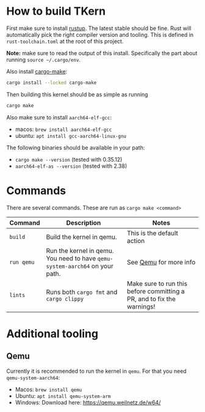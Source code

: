 # How to build TKern

First make sure to install [rustup](https://rustup.rs). The latest stable should be fine. Rust will automatically pick the right compiler version and tooling. This is defined in `rust-toolchain.toml` at the root of this project.

**Note:** make sure to read the output of this install. Specifically the part about running `source ~/.cargo/env`.

Also install [cargo-make](https://sagiegurari.github.io/cargo-make/):

```sh
cargo install --locked cargo-make
```

Then building this kernel should be as simple as running 

```sh
cargo make
```

Also make sure to install `aarch64-elf-gcc`:
- macos: `brew install aarch64-elf-gcc`
- ubuntu: `apt install gcc-aarch64-linux-gnu`

The following binaries should be available in your path:
- `cargo make --version` (tested with 0.35.12)
- `aarch64-elf-as --version` (tested with 2.38)

# Commands

There are several commands. These are run as `cargo make <command>`

|Command|Description|Notes|
|---|---|---|
|`build`|Build the kernel in qemu.|This is the default action|
|`run qemu`|Run the kernel in qemu. You need to have `qemu-system-aarch64` on your path.|See [Qemu](#qemu) for more info|
|`lints`|Runs both `cargo fmt` and `cargo clippy`|Make sure to run this before committing a PR, and to fix the warnings!|

# Additional tooling

## Qemu

Currently it is recommended to run the kernel in `qemu`. For that you need `qemu-system-aarch64`:

- Macos: `brew install qemu`
- Ubuntu: `apt install qemu-system-arm`
- Windows: Download here: <https://qemu.weilnetz.de/w64/>
